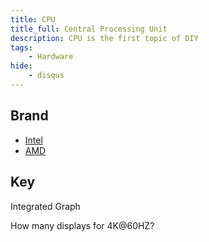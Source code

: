 ```yaml
---
title: CPU
title_full: Central Processing Unit
description: CPU is the first topic of DIY
tags:
    - Hardware
hide:
    - disqus
---
```



## Brand
- [Intel](https://www.intel.ca/content/www/ca/en/products/docs/processors/core/11th-gen-processors.html)
- [AMD](https://www.amd.com/en/processors/ryzen)

## Key

Integrated Graph

How many displays for 4K@60HZ?